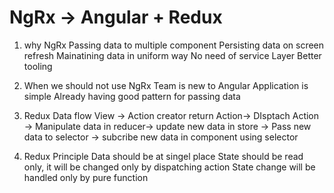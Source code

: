 # NgRx -> Angular + Redux

1. why NgRx
    Passing data to multiple component
    Persisting data on screen refresh 
    Mainatining data in uniform way 
    No need of service Layer
    Better tooling

2. When we should not use NgRx
    Team is new to Angular
    Application is simple
    Already having good pattern for passing data 

3. Redux Data flow
    View -> Action creator return Action-> DIsptach Action -> Manipulate data in reducer-> 
    update new data in store -> Pass new data to selector -> subcribe new data in component using selector

4. Redux Principle
    Data should be at singel place
    State should be read only, it will be changed only by dispatching action
    State change will be handled only by pure function 